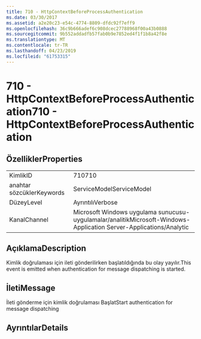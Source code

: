 ```yaml
---
title: 710 - HttpContextBeforeProcessAuthentication
ms.date: 03/30/2017
ms.assetid: a2e20c23-e54c-4774-8809-dfdc92f7eff9
ms.openlocfilehash: 36c9b666adef6c908dcec27788968f00a43b0888
ms.sourcegitcommit: 9b552addadfb57fab0b9e7852ed4f1f1b8a42f8e
ms.translationtype: MT
ms.contentlocale: tr-TR
ms.lasthandoff: 04/23/2019
ms.locfileid: "61753315"
---
```

# <a name="710---httpcontextbeforeprocessauthentication"></a><span data-ttu-id="ae846-102">710 - HttpContextBeforeProcessAuthentication</span><span class="sxs-lookup"><span data-stu-id="ae846-102">710 - HttpContextBeforeProcessAuthentication</span></span>
## <a name="properties"></a><span data-ttu-id="ae846-103">Özellikler</span><span class="sxs-lookup"><span data-stu-id="ae846-103">Properties</span></span>  
  
|||  
|-|-|  
|<span data-ttu-id="ae846-104">Kimlik</span><span class="sxs-lookup"><span data-stu-id="ae846-104">ID</span></span>|<span data-ttu-id="ae846-105">710</span><span class="sxs-lookup"><span data-stu-id="ae846-105">710</span></span>|  
|<span data-ttu-id="ae846-106">anahtar sözcükler</span><span class="sxs-lookup"><span data-stu-id="ae846-106">Keywords</span></span>|<span data-ttu-id="ae846-107">ServiceModel</span><span class="sxs-lookup"><span data-stu-id="ae846-107">ServiceModel</span></span>|  
|<span data-ttu-id="ae846-108">Düzey</span><span class="sxs-lookup"><span data-stu-id="ae846-108">Level</span></span>|<span data-ttu-id="ae846-109">Ayrıntılı</span><span class="sxs-lookup"><span data-stu-id="ae846-109">Verbose</span></span>|  
|<span data-ttu-id="ae846-110">Kanal</span><span class="sxs-lookup"><span data-stu-id="ae846-110">Channel</span></span>|<span data-ttu-id="ae846-111">Microsoft Windows uygulama sunucusu-uygulamalar/analitik</span><span class="sxs-lookup"><span data-stu-id="ae846-111">Microsoft-Windows-Application Server-Applications/Analytic</span></span>|  
  
## <a name="description"></a><span data-ttu-id="ae846-112">Açıklama</span><span class="sxs-lookup"><span data-stu-id="ae846-112">Description</span></span>  
 <span data-ttu-id="ae846-113">Kimlik doğrulaması için ileti gönderilirken başlatıldığında bu olay yayılır.</span><span class="sxs-lookup"><span data-stu-id="ae846-113">This event is emitted when authentication for message dispatching is started.</span></span>  
  
## <a name="message"></a><span data-ttu-id="ae846-114">İleti</span><span class="sxs-lookup"><span data-stu-id="ae846-114">Message</span></span>  
 <span data-ttu-id="ae846-115">İleti gönderme için kimlik doğrulaması Başlat</span><span class="sxs-lookup"><span data-stu-id="ae846-115">Start authentication for message dispatching</span></span>  
  
## <a name="details"></a><span data-ttu-id="ae846-116">Ayrıntılar</span><span class="sxs-lookup"><span data-stu-id="ae846-116">Details</span></span>
